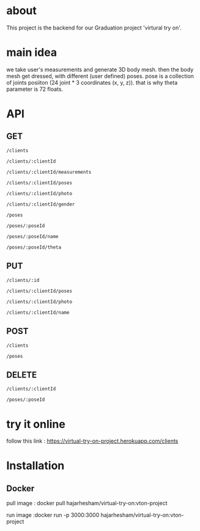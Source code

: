 # about
This project is the backend for our Graduation project 'virtural try on'.

# main idea
we take user's measurements and generate 3D body mesh.
then the body mesh get dressed, with different (user defined) poses.
pose is a collection of joints posiiton (24 joint * 3 coordinates (x, y, z)).
that is why theta parameter is 72 floats.

# API
## GET 
`/clients`

`/clients/:clientId`

`/clients/:clientId/measurements`

`/clients/:clientId/poses`

`/clients/:clientId/photo`

`/clients/:clientId/gender`

`/poses`

`/poses/:poseId`

`/poses/:poseId/name`

`/poses/:poseId/theta`

## PUT
`/clients/:id`

`/clients/:clientId/poses`

`/clients/:clientId/photo`

`/clients/:clientId/name`

## POST
`/clients`

`/poses`

## DELETE
`/clients/:clientId`

`/poses/:poseId`

# try it online
follow this link : https://virtual-try-on-project.herokuapp.com/clients

# Installation
## Docker
pull image : docker pull hajarhesham/virtual-try-on:vton-project

run image :docker run -p 3000:3000  hajarhesham/virtual-try-on:vton-project
